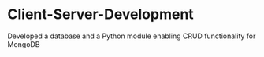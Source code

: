 # Client-Server-Development
Developed a database and a Python module enabling CRUD functionality for MongoDB
